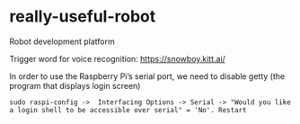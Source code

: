 # really-useful-robot
Robot development platform


Trigger word for voice recognition:
https://snowboy.kitt.ai/


In order to use the Raspberry Pi’s serial port, we need to disable getty (the program that displays login screen)

`sudo raspi-config ->  Interfacing Options -> Serial -> "Would you like a login shell to be accessible over serial" = 'No'. Restart`

